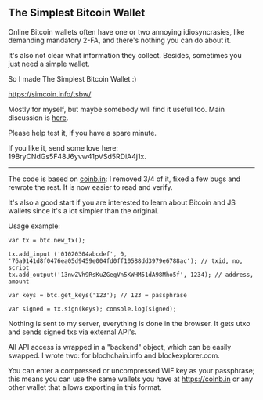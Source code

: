 ## The Simplest Bitcoin Wallet

Online Bitcoin wallets often have one or two annoying idiosyncrasies, like demanding mandatory 2-FA, and there's nothing you can do about it.

It's also not clear what information they collect. Besides, sometimes you just need a simple wallet.

So I made The Simplest Bitcoin Wallet :)

https://simcoin.info/tsbw/

Mostly for myself, but maybe somebody will find it useful too. Main discussion is [here](https://simtalk.org:444/index.php?topic=174).

Please help test it, if you have a spare minute.

If you like it, send some love here: 19BryCNdGs5F48J6yvw41pVSd5RDiA4j1x.

----

The code is based on [coinb.in](https://github.com/OutCast3k/coinbin): I removed 3/4 of it, fixed a few bugs and rewrote the rest. It is now easier to read and verify.

It's also a good start if you are interested to learn about Bitcoin and JS wallets since it's a lot simpler than the original.

Usage example:
```
var tx = btc.new_tx();

tx.add_input ('01020304abcdef', 0, '76a9141d8f0476ea05d9459e004fd0ff10588dd3979e6788ac'); // txid, no, script
tx.add_output('13nwZVh9RsKuZGegVn5KWHM51dA98Mho5f', 1234); // address, amount

var keys = btc.get_keys('123'); // 123 = passphrase

var signed = tx.sign(keys); console.log(signed);
```

Nothing is sent to my server, everything is done in the browser. It gets utxo and sends signed txs via external API's.

All API access is wrapped in a "backend" object, which can be easily swapped. I wrote two: for blochchain.info and blockexplorer.com.

You can enter a compressed or uncompressed WIF key as your passphrase; this means you can use the same wallets you have at https://coinb.in or any other wallet that allows exporting in this format.
